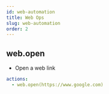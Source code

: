 ```yaml
---
id: web-automation
title: Web Ops
slug: web-automation
order: 2
---
```


## web.open

- Open a web link

```yaml
actions:
  - web.open(https://www.google.com)
```
